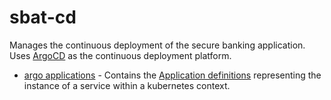 # sbat-cd
Manages the continuous deployment of the secure banking application. Uses [ArgoCD](https://argoproj.github.io/argo-cd/) as the continuous deployment platform.

- [argo applications](./argo/apps) - Contains the [Application definitions](https://argoproj.github.io/argo-cd/operator-manual/declarative-setup/#applications) representing the instance of a service within a kubernetes context. 
